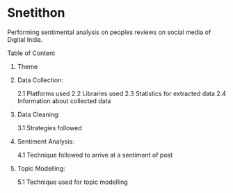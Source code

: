 # Snetithon
Performing sentimental analysis on peoples reviews on social media of Digital India.


Table of Content
1. Theme
2. Data Collection:

      2.1 Platforms used
      2.2 Libraries used
      2.3 Statistics for extracted data
      2.4 Information about collected data
3. Data Cleaning:

      3.1 Strategies followed
4. Sentiment Analysis:

      4.1 Technique followed to arrive at a sentiment of post
5. Topic Modelling:

      5.1 Technique used for topic modelling
